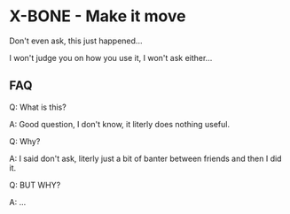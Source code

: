 # X-BONE - Make it move
Don't even ask, this just happened...

I won't judge you on how you use it, I won't ask either...

## FAQ

Q: What is this?

A: Good question, I don't know, it literly does nothing useful.


Q: Why?

A: I said don't ask, literly just a bit of banter between friends and then I did it.


Q: BUT WHY?

A: ...
